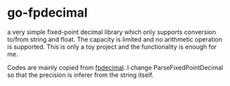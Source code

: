 # go-fpdecimal

a very simple fixed-point decimal library which only supports conversion to/from string and float. The capacity is limited and no arithmetic operation is supported. This is only a toy project and the functionality is enough for me.

Codes are mainly copied from [fpdecimal](https://github.com/nikolaydubina/fpdecimal). I change ParseFixedPointDecimal so that the precision is inferer from the string itself.
